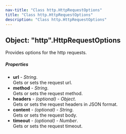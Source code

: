 ```yaml
---
nav-title: "Class http.HttpRequestOptions"
title: "Class http.HttpRequestOptions"
description: "Class http.HttpRequestOptions"
---
```

## Object: "http".HttpRequestOptions  
Provides options for the http requests.

##### Properties
 - **url** - _String_.    
  Gets or sets the request url.
 - **method** - _String_.    
  Gets or sets the request method.
 - **headers** - _(optional)_ - _Object_.    
  Gets or sets the request headers in JSON format.
 - **content** - _(optional)_ - _String_.    
  Gets or sets the request body.
 - **timeout** - _(optional)_ - _Number_.    
  Gets or sets the request timeout.